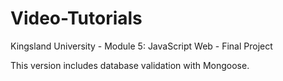 # Video-Tutorials
Kingsland University - Module 5: JavaScript Web - Final Project

This version includes database validation with Mongoose.
